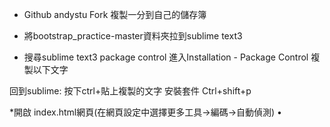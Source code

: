 * Github andystu           Fork 複製一分到自己的儲存簿

* 將bootstrap_practice-master資料夾拉到sublime text3

* 搜尋sublime text3 package control  進入Installation - Package Control
複製以下文字

回到sublime: 按下ctrl+貼上複製的文字
安裝套件 Ctrl+shift+p

*開啟 index.html網頁(在網頁設定中選擇更多工具&rarr;編碼&rarr;自動偵測)
&bull;
